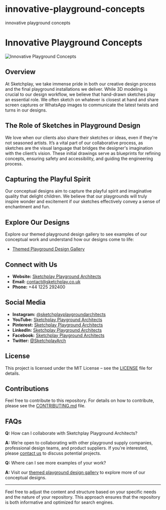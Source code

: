 # innovative-playground-concepts
innovative playground concepts

# Innovative Playground Concepts

![Innovative Playground Concepts](https://www.sketchplay.co.uk/images/innovative-playground-concepts.jpg) <!-- Replace with a relevant image URL -->

## Overview

At Sketchplay, we take immense pride in both our creative design process and the final playground installations we deliver. While 3D modeling is crucial to our design workflow, we believe that hand-drawn sketches play an essential role. We often sketch on whatever is closest at hand and share screen captures or WhatsApp images to communicate the latest twists and turns in our designs.

## The Role of Sketches in Playground Design

We love when our clients also share their sketches or ideas, even if they're not seasoned artists. It’s a vital part of our collaborative process, as sketches are the visual language that bridges the designer's imagination with the client’s vision. These initial drawings serve as blueprints for refining concepts, ensuring safety and accessibility, and guiding the engineering process.

## Capturing the Playful Spirit

Our conceptual designs aim to capture the playful spirit and imaginative quality that delight children. We believe that our playgrounds will truly inspire wonder and excitement if our sketches effectively convey a sense of enchantment and fun.

## Explore Our Designs

Explore our themed playground design gallery to see examples of our conceptual work and understand how our designs come to life:
- [Themed Playground Design Gallery](https://www.sketchplay.co.uk/themed-playground-design-gallery)

## Connect with Us

- **Website:** [Sketchplay Playground Architects](https://www.sketchplay.co.uk)
- **Email:** [contact@sketchplay.co.uk](mailto:contact@sketchplay.co.uk)
- **Phone:** +44 1225 292400

## Social Media

- **Instagram:** [@sketchplayplaygroundarchitects](https://www.instagram.com/sketchplayplaygroundarchitects)
- **YouTube:** [Sketchplay Playground Architects](https://www.youtube.com/@SketchplayPlaygroundArchitect)
- **Pinterest:** [Sketchplay Playground Architects](https://www.pinterest.com/sketchplayplaygroundarchitects)
- **LinkedIn:** [Sketchplay Playground Architects](https://www.linkedin.com/company/sketchplay-playground-architects)
- **Facebook:** [Sketchplay Playground Architects](https://www.facebook.com/sketchplay.playground.architects)
- **Twitter:** [@SketchplayArch](https://twitter.com/SketchplayArch)

## License

This project is licensed under the MIT License – see the [LICENSE](LICENSE) file for details.

## Contributions

Feel free to contribute to this repository. For details on how to contribute, please see the [CONTRIBUTING.md](CONTRIBUTING.md) file.

## FAQs

**Q:** How can I collaborate with Sketchplay Playground Architects?

**A:** We’re open to collaborating with other playground supply companies, professional design teams, and product suppliers. If you're interested, please [contact us](mailto:contact@sketchplay.co.uk) to discuss potential projects.

**Q:** Where can I see more examples of your work?

**A:** Visit our [themed playground design gallery](https://www.sketchplay.co.uk/themed-playground-design-gallery) to explore more of our conceptual designs.

---

Feel free to adjust the content and structure based on your specific needs and the nature of your repository. This approach ensures that the repository is both informative and optimized for search engines.
